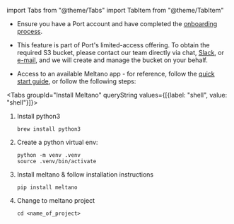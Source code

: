 import Tabs from "@theme/Tabs"
import TabItem from "@theme/TabItem"

- Ensure you have a Port account and have completed the [onboarding process](https://docs.port.io/quickstart).

- This feature is part of Port's limited-access offering. To obtain the required S3 bucket, please contact our team directly via chat, [Slack](https://www.getport.io/community), or [e-mail](mailto:support@getport.io), and we will create and manage the bucket on your behalf.

- Access to an available Meltano app - for reference, follow the [quick start guide](https://docs.meltano.com/getting-started/installation), or follow the following steps:

<Tabs groupId="Install Meltano" queryString values={[{label: "shell", value: "shell"}]}>
<TabItem value="shell" label="shell">

1. Install python3

    ```shell
    brew install python3
    ```

2. Create a python virtual env:

    ```shell
    python -m venv .venv
    source .venv/bin/activate
    ```

3. Install meltano & follow installation instructions

    ```shell
    pip install meltano
    ```

4. Change to meltano project

    ```shell
    cd <name_of_project>
    ```

</TabItem>
</Tabs>
